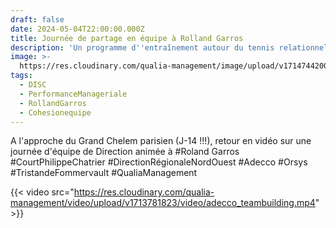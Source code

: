 ```yaml
---
draft: false
date: 2024-05-04T22:00:00.000Z
title: Journée de partage en équipe à Rolland Garros
description: 'Un programme d''entraînement autour du tennis relationnel '
image: >-
  https://res.cloudinary.com/qualia-management/image/upload/v1714744200/tennis_wppon6.jpg
tags:
  - DISC
  - PerformanceManageriale
  - RollandGarros
  - Cohesionequipe
---
```


A l'approche du Grand Chelem parisien (J-14 !!!), retour en vidéo sur une journée d'équipe de Direction animée à #Roland Garros #CourtPhilippeChatrier #DirectionRégionaleNordOuest #Adecco #Orsys #TristandeFommervault #QualiaManagement

{{< video src="https://res.cloudinary.com/qualia-management/video/upload/v1713781823/video/adecco_teambuilding.mp4" >}}
